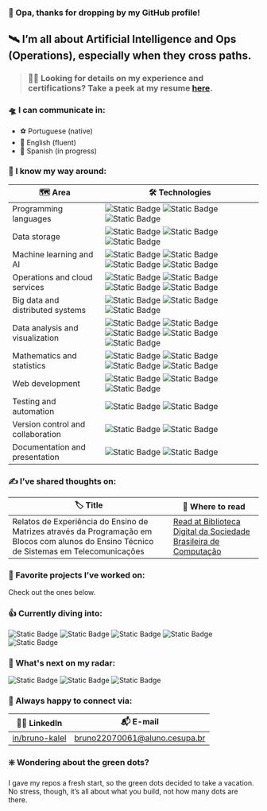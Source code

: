 ### 👋 Opa, thanks for dropping by my GitHub profile!

## 🛰️ I’m all about Artificial Intelligence and Ops (Operations), especially when they cross paths.

> ### 👨‍🚀 Looking for details on my experience and certifications? Take a peek at my resume [here](https://www.linkedin.com/in/bruno-kalel/details/featured/).

### 🛸 I can communicate in:
- ⚽️ Portuguese (native)
- 🦅 English (fluent)
- 🪭 Spanish (in progress)

### 🚀 I know my way around:
| 🗺️ Area | 🛠️ Technologies |
| - | - |
| Programming languages | ![Static Badge](https://img.shields.io/badge/python-%23ffffff?style=for-the-badge&logo=python&logoColor=white&labelColor=%233776AB) ![Static Badge](https://img.shields.io/badge/markdown-%23ffffff?style=for-the-badge&logo=markdown&logoColor=white&labelColor=%23000000) ![Static Badge](https://img.shields.io/badge/latex-%23ffffff?style=for-the-badge&logo=latex&logoColor=white&labelColor=%23008080) |
| Data storage | ![Static Badge](https://img.shields.io/badge/postgresql-%23ffffff?style=for-the-badge&logo=postgresql&logoColor=white&labelColor=%234169E1) ![Static Badge](https://img.shields.io/badge/mongodb-%23ffffff?style=for-the-badge&logo=mongodb&logoColor=white&labelColor=%2347A248) ![Static Badge](https://img.shields.io/badge/sqlalchemy-%23ffffff?style=for-the-badge&logo=sqlalchemy&logoColor=white&labelColor=%23D71F00) |
| Machine learning and AI | ![Static Badge](https://img.shields.io/badge/scikit--learn-%23ffffff?style=for-the-badge&logo=scikitlearn&logoColor=white&labelColor=%23F7931E) ![Static Badge](https://img.shields.io/badge/keras-%23ffffff?style=for-the-badge&logo=keras&logoColor=white&labelColor=%23D00000) ![Static Badge](https://img.shields.io/badge/tensorflow-%23ffffff?style=for-the-badge&logo=tensorflow&logoColor=white&labelColor=%23FF6F00) ![Static Badge](https://img.shields.io/badge/opencv-%23ffffff?style=for-the-badge&logo=opencv&logoColor=white&labelColor=%235C3EE8) |
| Operations and cloud services | ![Static Badge](https://img.shields.io/badge/docker-%23ffffff?style=for-the-badge&logo=docker&logoColor=white&labelColor=%232496ED) ![Static Badge](https://img.shields.io/badge/microsoft%20azure-%23ffffff?style=for-the-badge) ![Static Badge](https://img.shields.io/badge/amazon%20web%20services-%23ffffff?style=for-the-badge&logo=amazonwebservices&logoColor=white&labelColor=%23232F3E) ![Static Badge](https://img.shields.io/badge/apache%20airflow-%23ffffff?style=for-the-badge&logo=apacheairflow&logoColor=white&labelColor=%23017CEE) |
| Big data and distributed systems | ![Static Badge](https://img.shields.io/badge/databricks-%23ffffff?style=for-the-badge&logo=databricks&logoColor=white&labelColor=%23FF3621) ![Static Badge](https://img.shields.io/badge/apache%20spark-%23ffffff?style=for-the-badge&logo=apachespark&logoColor=white&labelColor=%23E25A1C) ![Static Badge](https://img.shields.io/badge/apache%20parquet-%23ffffff?style=for-the-badge&logo=apacheparquet&logoColor=white&labelColor=%2350ABF1) |
| Data analysis and visualization | ![Static Badge](https://img.shields.io/badge/pandas-%23ffffff?style=for-the-badge&logo=pandas&logoColor=white&labelColor=%23150458) ![Static Badge](https://img.shields.io/badge/geopandas-%23ffffff?style=for-the-badge&logo=geopandas&logoColor=white&labelColor=%23139C5A) ![Static Badge](https://img.shields.io/badge/matplotlib-%23ffffff?style=for-the-badge) ![Static Badge](https://img.shields.io/badge/seaborn-%23ffffff?style=for-the-badge) ![Static Badge](https://img.shields.io/badge/plotly-%23ffffff?style=for-the-badge&logo=plotly&logoColor=white&labelColor=%233F4F75) |
| Mathematics and statistics | ![Static Badge](https://img.shields.io/badge/numpy-%23ffffff?style=for-the-badge&logo=numpy&logoColor=white&labelColor=%23013243) ![Static Badge](https://img.shields.io/badge/sympy-%23ffffff?style=for-the-badge&logo=sympy&logoColor=white&labelColor=%233B5526) ![Static Badge](https://img.shields.io/badge/scipy-%23ffffff?style=for-the-badge&logo=scipy&logoColor=white&labelColor=%238CAAE6) ![Static Badge](https://img.shields.io/badge/statsmodels-%23ffffff?style=for-the-badge) |
| Web development | ![Static Badge](https://img.shields.io/badge/flask-%23ffffff?style=for-the-badge&logo=flask&logoColor=white&labelColor=%23000000) ![Static Badge](https://img.shields.io/badge/fastapi-%23ffffff?style=for-the-badge&logo=fastapi&logoColor=white&labelColor=%23009688) ![Static Badge](https://img.shields.io/badge/jinja-%23ffffff?style=for-the-badge&logo=jinja&logoColor=white&labelColor=%23B41717) |
| Testing and automation | ![Static Badge](https://img.shields.io/badge/pytest-%23ffffff?style=for-the-badge&logo=pytest&logoColor=white&labelColor=%230A9EDC) ![Static Badge](https://img.shields.io/badge/selenium-%23ffffff?style=for-the-badge&logo=selenium&logoColor=white&labelColor=%2343B02A) |
| Version control and collaboration | ![Static Badge](https://img.shields.io/badge/git-%23ffffff?style=for-the-badge&logo=git&logoColor=white&labelColor=%23F05032) ![Static Badge](https://img.shields.io/badge/overleaf-%23ffffff?style=for-the-badge&logo=overleaf&logoColor=white&labelColor=%2347A141) |
| Documentation and presentation | ![Static Badge](https://img.shields.io/badge/streamlit-%23ffffff?style=for-the-badge&logo=streamlit&logoColor=white&labelColor=%23FF4B4B) ![Static Badge](https://img.shields.io/badge/canva-%23ffffff?style=for-the-badge&logo=canva&logoColor=white&labelColor=%2300C4CC) |

### ✍️ I’ve shared thoughts on:
| 🏷️ Title | 📍 Where to read |
| - | - |
| Relatos de Experiência do Ensino de Matrizes através da Programação em Blocos com alunos do Ensino Técnico de Sistemas em Telecomunicações | [Read at Biblioteca Digital da Sociedade Brasileira de Computação](https://sol.sbc.org.br/index.php/encompif/article/view/7218) |

### 🤌 Favorite projects I’ve worked on:
Check out the ones below.

### 👍 Currently diving into:
![Static Badge](https://img.shields.io/badge/pytorch-%23ffffff?style=for-the-badge&logo=pytorch&logoColor=white&labelColor=%23EE4C2C)
![Static Badge](https://img.shields.io/badge/bert%20encoder--only%20transformer-%23ffffff?style=for-the-badge&logo=google&logoColor=white&labelColor=%234285F4)
![Static Badge](https://img.shields.io/badge/gpt%20decoder--only%20transformer-%23ffffff?style=for-the-badge&logo=openai&logoColor=white&labelColor=%23412991)
![Static Badge](https://img.shields.io/badge/t5%20encoder--decoder%20transformer-%23ffffff?style=for-the-badge&logo=google&logoColor=white&labelColor=%234285F4)
![Static Badge](https://img.shields.io/badge/hugging%20face-%23ffffff?style=for-the-badge&logo=huggingface&logoColor=black&labelColor=%23FFD21E)

### 💪 What's next on my radar:
![Static Badge](https://img.shields.io/badge/github%20actions-%23ffffff?style=for-the-badge&logo=githubactions&logoColor=white&labelColor=%232088FF) ![Static Badge](https://img.shields.io/badge/mlflow-%23ffffff?style=for-the-badge&logo=mlflow&logoColor=white&labelColor=%230194E2) ![Static Badge](https://img.shields.io/badge/terraform-%23ffffff?style=for-the-badge&logo=terraform&logoColor=white&labelColor=%23844FBA)

### 🦉 Always happy to connect via:
| 👨‍💼 LinkedIn | 📬 E-mail |
| - | - |
| [in/bruno-kalel](https://www.linkedin.com/in/bruno-kalel/) | [bruno22070061@aluno.cesupa.br](mailto:bruno22070061@aluno.cesupa.br) |

### ❇️ Wondering about the green dots?
I gave my repos a fresh start, so the green dots decided to take a vacation. No stress, though, it’s all about what you build, not how many dots are there.
